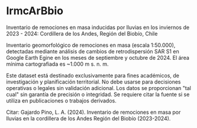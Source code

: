 # IrmcArBbio


Inventario de remociones en masa inducidas por lluvias en los inviernos de 2023 - 2024: Cordillera de los Andes, Región del Biobío, Chile

Inventario geomorfológico de remociones en masa (escala 1:50.000), detectadas mediante análisis de cambios de retrodispersión SAR S1 en Google Earth Egine en los meses de septiembre y octubre de 2024. El área mínima cartografiada es ~1.000 m s. n. m. 

Este dataset está destinado exclusivamente para fines académicos, de investigación y planificación territorial. No debe usarse para decisiones operativas o legales sin validación adicional. Los datos se proporcionan "tal cual" sin garantía de precisión o integridad. Se requiere citar la fuente si se utiliza en publicaciones o trabajos derivados.

Citar:
Gajardo Pino, L. A. (2024). Inventario de remociones en masa por lluvias en la cordillera de los Andes Región del Biobío (2023-2024). 


